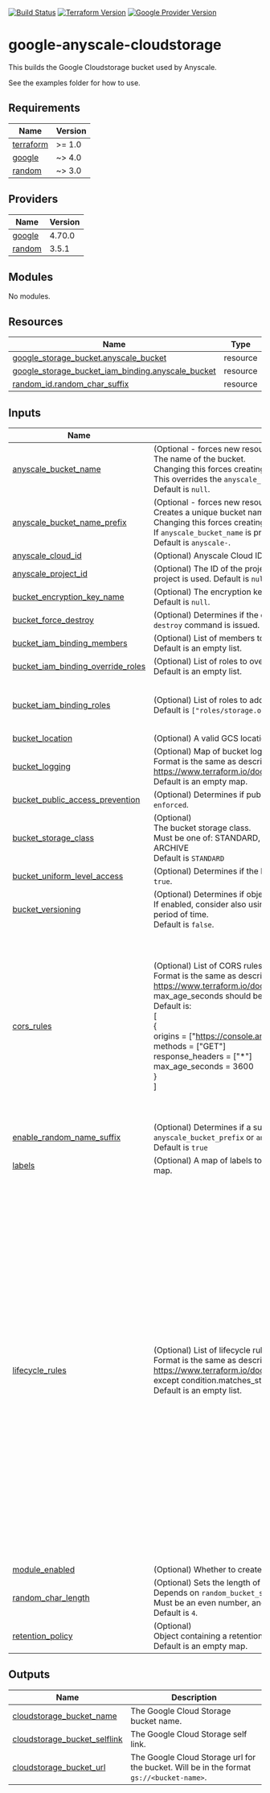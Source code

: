 [![Build Status][badge-build]][build-status]
[![Terraform Version][badge-terraform]](https://github.com/hashicorp/terraform/releases)
[![Google Provider Version][badge-tf-google]](https://github.com/terraform-providers/terraform-provider-google/releases)
# google-anyscale-cloudstorage

This builds the Google Cloudstorage bucket used by Anyscale.

See the examples folder for how to use.

<!-- BEGINNING OF PRE-COMMIT-TERRAFORM DOCS HOOK -->
## Requirements

| Name | Version |
|------|---------|
| <a name="requirement_terraform"></a> [terraform](#requirement\_terraform) | >= 1.0 |
| <a name="requirement_google"></a> [google](#requirement\_google) | ~> 4.0 |
| <a name="requirement_random"></a> [random](#requirement\_random) | ~> 3.0 |

## Providers

| Name | Version |
|------|---------|
| <a name="provider_google"></a> [google](#provider\_google) | 4.70.0 |
| <a name="provider_random"></a> [random](#provider\_random) | 3.5.1 |

## Modules

No modules.

## Resources

| Name | Type |
|------|------|
| [google_storage_bucket.anyscale_bucket](https://registry.terraform.io/providers/hashicorp/google/latest/docs/resources/storage_bucket) | resource |
| [google_storage_bucket_iam_binding.anyscale_bucket](https://registry.terraform.io/providers/hashicorp/google/latest/docs/resources/storage_bucket_iam_binding) | resource |
| [random_id.random_char_suffix](https://registry.terraform.io/providers/hashicorp/random/latest/docs/resources/id) | resource |

## Inputs

| Name | Description | Type | Default | Required |
|------|-------------|------|---------|:--------:|
| <a name="input_anyscale_bucket_name"></a> [anyscale\_bucket\_name](#input\_anyscale\_bucket\_name) | (Optional - forces new resource)<br>The name of the bucket.<br>Changing this forces creating a new bucket.<br>This overrides the `anyscale_bucket_name_prefix` parameter.<br>Default is `null`. | `string` | `null` | no |
| <a name="input_anyscale_bucket_name_prefix"></a> [anyscale\_bucket\_name\_prefix](#input\_anyscale\_bucket\_name\_prefix) | (Optional - forces new resource)<br>Creates a unique bucket name beginning with the specified prefix.<br>Changing this forces creating a new bucket.<br>If `anyscale_bucket_name` is provided, it overrides this parameter.<br>Default is `anyscale-`. | `string` | `"anyscale-"` | no |
| <a name="input_anyscale_cloud_id"></a> [anyscale\_cloud\_id](#input\_anyscale\_cloud\_id) | (Optional) Anyscale Cloud ID. Default is `null`. | `string` | `null` | no |
| <a name="input_anyscale_project_id"></a> [anyscale\_project\_id](#input\_anyscale\_project\_id) | (Optional) The ID of the project to create the resource in. If not provided, the provider project is used. Default is `null`. | `string` | `null` | no |
| <a name="input_bucket_encryption_key_name"></a> [bucket\_encryption\_key\_name](#input\_bucket\_encryption\_key\_name) | (Optional) The encryption key name that should be used to encrypt this bucket. Default is `null`. | `string` | `null` | no |
| <a name="input_bucket_force_destroy"></a> [bucket\_force\_destroy](#input\_bucket\_force\_destroy) | (Optional) Determines if the contents of the bucket will be deleted when a `terraform destroy` command is issued. Default is `false`. | `bool` | `false` | no |
| <a name="input_bucket_iam_binding_members"></a> [bucket\_iam\_binding\_members](#input\_bucket\_iam\_binding\_members) | (Optional) List of members to add to the bucket IAM binding.<br>Default is an empty list. | `list(string)` | `[]` | no |
| <a name="input_bucket_iam_binding_override_roles"></a> [bucket\_iam\_binding\_override\_roles](#input\_bucket\_iam\_binding\_override\_roles) | (Optional) List of roles to override in the bucket IAM binding.<br>Default is an empty list. | `list(string)` | `[]` | no |
| <a name="input_bucket_iam_binding_roles"></a> [bucket\_iam\_binding\_roles](#input\_bucket\_iam\_binding\_roles) | (Optional) List of roles to add to the bucket IAM binding.<br>Default is `["roles/storage.objectAdmin", "roles/storage.legacyBucketReader"]` | `list(string)` | <pre>[<br>  "roles/storage.objectAdmin",<br>  "roles/storage.legacyBucketReader"<br>]</pre> | no |
| <a name="input_bucket_location"></a> [bucket\_location](#input\_bucket\_location) | (Optional) A valid GCS location to create the bucket in. Default is `US`. | `string` | `"US"` | no |
| <a name="input_bucket_logging"></a> [bucket\_logging](#input\_bucket\_logging) | (Optional) Map of bucket logging config object.<br>Format is the same as described in provider documentation https://www.terraform.io/docs/providers/google/r/storage_bucket.html#logging<br>Default is an empty map. | `any` | `{}` | no |
| <a name="input_bucket_public_access_prevention"></a> [bucket\_public\_access\_prevention](#input\_bucket\_public\_access\_prevention) | (Optional) Determines if public access prevention is `enforced` or `inherited`. Default is `enforced`. | `string` | `"enforced"` | no |
| <a name="input_bucket_storage_class"></a> [bucket\_storage\_class](#input\_bucket\_storage\_class) | (Optional)<br>The bucket storage class.<br>Must be one of: STANDARD, MULTI\_REGIONAL, REGIONAL, NEARLINE, COLDLINE, ARCHIVE<br>Default is `STANDARD` | `string` | `"STANDARD"` | no |
| <a name="input_bucket_uniform_level_access"></a> [bucket\_uniform\_level\_access](#input\_bucket\_uniform\_level\_access) | (Optional) Determines if the bucket will have uniform bucket-level access. Default is `true`. | `bool` | `true` | no |
| <a name="input_bucket_versioning"></a> [bucket\_versioning](#input\_bucket\_versioning) | (Optional) Determines if object versioning is enabled on the bucket.<br>If enabled, consider also using a object lifecycle to remove older versions after a period of time.<br>Default is `false`. | `bool` | `false` | no |
| <a name="input_cors_rules"></a> [cors\_rules](#input\_cors\_rules) | (Optional) List of CORS rules to configure.<br>Format is the same as described in provider documentation https://www.terraform.io/docs/providers/google/r/storage_bucket.html#cors except max\_age\_seconds should be a number.<br>Default is:<br>[<br>  {<br>    origins          = ["https://console.anyscale.com"]<br>    methods          = ["GET"]<br>    response\_headers = ["*"]<br>    max\_age\_seconds  = 3600<br>  }<br>] | <pre>set(object({<br>    # Object with keys:<br>    # - origins - (Required) List of values, with wildcards, of the Origin header in the request that an incoming OPTIONS request will be matched against.<br>    # - methods - (Required) Lilst of values, with wildcards, of the Access-Control-Request-Method header in the request that an incoming OPTIONS request will be matched against.<br>    # - response_headers - (Required) List of values, with wildcards, of the Access-Control-Request-Headers header in the request that an incoming OPTIONS request will be matched against.<br>    # - max_age_seconds - (Optional) The value, in seconds, to return in the Access-Control-Max-Age header used in preflight responses.<br>    origins          = list(string)<br>    methods          = list(string)<br>    response_headers = list(string)<br>    max_age_seconds  = number<br>  }))</pre> | <pre>[<br>  {<br>    "max_age_seconds": 3600,<br>    "methods": [<br>      "GET"<br>    ],<br>    "origins": [<br>      "https://console.anyscale.com"<br>    ],<br>    "response_headers": [<br>      "*"<br>    ]<br>  }<br>]</pre> | no |
| <a name="input_enable_random_name_suffix"></a> [enable\_random\_name\_suffix](#input\_enable\_random\_name\_suffix) | (Optional) Determines if a suffix of random characters will be added to the `anyscale_bucket_prefix` or `anyscale_bucket_name`.<br>Default is `true` | `bool` | `true` | no |
| <a name="input_labels"></a> [labels](#input\_labels) | (Optional) A map of labels to all resources that accept labels. Default is an empty map. | `map(string)` | `{}` | no |
| <a name="input_lifecycle_rules"></a> [lifecycle\_rules](#input\_lifecycle\_rules) | (Optional) List of lifecycle rules to configure.<br>Format is the same as described in provider documentation https://www.terraform.io/docs/providers/google/r/storage_bucket.html#lifecycle_rule except condition.matches\_storage\_class should be a comma delimited string.<br>Default is an empty list. | <pre>set(object({<br>    # Object with keys:<br>    # - type - The type of the action of this Lifecycle Rule. Supported values: Delete and SetStorageClass.<br>    # - storage_class - (Required if action type is SetStorageClass) The target Storage Class of objects affected by this Lifecycle Rule.<br>    action = map(string)<br><br>    # Object with keys:<br>    # - age - (Optional) Minimum age of an object in days to satisfy this condition.<br>    # - created_before - (Optional) Creation date of an object in RFC 3339 (e.g. 2017-06-13) to satisfy this condition.<br>    # - with_state - (Optional) Match to live and/or archived objects. Supported values include: "LIVE", "ARCHIVED", "ANY".<br>    # - matches_storage_class - (Optional) Comma delimited string for storage class of objects to satisfy this condition. Supported values include: MULTI_REGIONAL, REGIONAL, NEARLINE, COLDLINE, STANDARD, DURABLE_REDUCED_AVAILABILITY.<br>    # - matches_prefix - (Optional) One or more matching name prefixes to satisfy this condition.<br>    # - matches_suffix - (Optional) One or more matching name suffixes to satisfy this condition.<br>    # - num_newer_versions - (Optional) Relevant only for versioned objects. The number of newer versions of an object to satisfy this condition.<br>    # - custom_time_before - (Optional) A date in the RFC 3339 format YYYY-MM-DD. This condition is satisfied when the customTime metadata for the object is set to an earlier date than the date used in this lifecycle condition.<br>    # - days_since_custom_time - (Optional) The number of days from the Custom-Time metadata attribute after which this condition becomes true.<br>    # - days_since_noncurrent_time - (Optional) Relevant only for versioned objects. Number of days elapsed since the noncurrent timestamp of an object.<br>    # - noncurrent_time_before - (Optional) Relevant only for versioned objects. The date in RFC 3339 (e.g. 2017-06-13) when the object became nonconcurrent.<br>    condition = map(string)<br>  }))</pre> | `[]` | no |
| <a name="input_module_enabled"></a> [module\_enabled](#input\_module\_enabled) | (Optional) Whether to create the resources inside this module. Default is `true`. | `bool` | `true` | no |
| <a name="input_random_char_length"></a> [random\_char\_length](#input\_random\_char\_length) | (Optional) Sets the length of random characters to be appended as a suffix.<br>Depends on `random_bucket_suffix` being set to `true`.<br>Must be an even number, and must be at least 4.<br>Default is `4`. | `number` | `4` | no |
| <a name="input_retention_policy"></a> [retention\_policy](#input\_retention\_policy) | (Optional)<br>Object containing a retention policy including `is_locked` and `retention_period`.<br>Default is an empty map. | `map(string)` | `{}` | no |

## Outputs

| Name | Description |
|------|-------------|
| <a name="output_cloudstorage_bucket_name"></a> [cloudstorage\_bucket\_name](#output\_cloudstorage\_bucket\_name) | The Google Cloud Storage bucket name. |
| <a name="output_cloudstorage_bucket_selflink"></a> [cloudstorage\_bucket\_selflink](#output\_cloudstorage\_bucket\_selflink) | The Google Cloud Storage self link. |
| <a name="output_cloudstorage_bucket_url"></a> [cloudstorage\_bucket\_url](#output\_cloudstorage\_bucket\_url) | The Google Cloud Storage url for the bucket. Will be in the format `gs://<bucket-name>`. |
<!-- END OF PRE-COMMIT-TERRAFORM DOCS HOOK -->

<!-- References -->
[Terraform]: https://www.terraform.io
[Issues]: https://github.com/anyscale/sa-terraform-google-cloudfoundation-modules/issues
[badge-build]: https://github.com/anyscale/sa-terraform-google-cloudfoundation-modules/workflows/CI/CD%20Pipeline/badge.svg
[badge-terraform]: https://img.shields.io/badge/terraform-1.x%20-623CE4.svg?logo=terraform
[badge-tf-google]: https://img.shields.io/badge/GCP-4.+-F8991D.svg?logo=terraform
[build-status]: https://github.com/anyscale/sa-terraform-google-cloudfoundation-modules/actions
